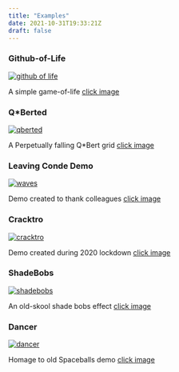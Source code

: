 ```yaml
---
title: "Examples"
date: 2021-10-31T19:33:21Z
draft: false
---
```


### Github-of-Life
[![github of life](/github-of-life-screen.png)](http://github-of-life.herokuapp.com/)

A simple game-of-life [click image](http://github-of-life.herokuapp.com/)
### Q*Berted
[![qberted](/qberted.png)](https://qberted.herokuapp.com/)

A Perpetually falling Q*Bert grid [click image](https://qberted.herokuapp.com/)

### Leaving Conde Demo
[![waves](/waves.png)](http://leaving-conde.herokuapp.com/)

Demo created to thank colleagues [click image](http://leaving-conde.herokuapp.com/)

### Cracktro
[![cracktro](/cracktro.png)](https://cracktro.guestcode.uk)

Demo created during 2020 lockdown [click image](https://cracktro.guestcode.uk)

### ShadeBobs
[![shadebobs](/shadebobs.png)](https://cracktro.guestcode.uk/shadebobs)

An old-skool shade bobs effect [click image](https://cracktro.guestcode.uk/shadebobs)

### Dancer
[![dancer](/dancer.png)](https://spaceballs.herokuapp.com/)

Homage to old Spaceballs demo [click image](https://spaceballs.herokuapp.com/)

